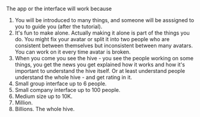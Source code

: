 The app or the interface will work because 

1. You will be introduced to many things, and someone will be asssigned to you to guide you (after the tutorial). 
2. It's fun to make alone. Actually making it alone is part of the things you do. You might fix your avatar or split it into two people who are consistent between themselves but inconsistent between many avatars. You can work on it every time avatar is broken. 
3. When you come you see the hive - you see the people working on some things, you get the news you get explained how it works and how it's important to understand the hive itself. Or at least understand people understand the whole hive - and get rating in it. 
4. Small group interface up to 6 people. 
5. Small company interface up to 100 people. 
6. Medium size up to 10K. 
7. Million. 
8. Billions. The whole hive.  
